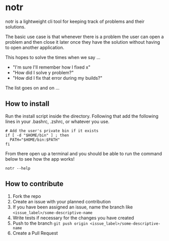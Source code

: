 # notr

notr is a lightweight cli tool for keeping track of problems and their solutions.

The basic use case is that whenever there is a problem the user can open a problem and then close it later once they have the solution without having to open another application.

This hopes to solve the times when we say ... 

- "I'm sure I'll remember how I fixed x"
- "How did I solve y problem?"
- "How did I fix that error during my builds?"

The list goes on and on ...

## How to install
Run the install script inside the directory.
Following that add the following lines in your .bashrc, .zshrc, or whatever you use. 
```
# Add the user's private bin if it exists
if [ -d "$HOME/bin" ] ; then
  PATH="$HOME/bin:$PATH"
fi
```

From there open up a terminal and you should be able to run the command below to see how the app works!
```
notr --help
```

## How to contribute
1. Fork the repo
2. Create an issue with your planned contribution
3. If you have been assigned an issue, name the branch like `<issue_label>/some-descriptive-name`
4. Write tests if necessary for the changes you have created
5. Push to the branch `git push origin <issue_label>/some-descriptive-name`
6. Create a Pull Request

